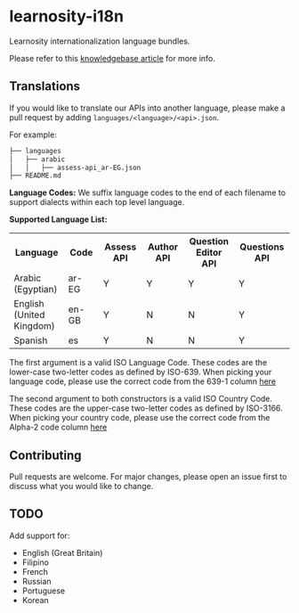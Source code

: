 # learnosity-i18n
Learnosity internationalization language bundles.

Please refer to this [knowledgebase article](https://help.learnosity.com/hc/en-us/articles/360000758697-Internationalizing-and-Localizing-the-Assessment-Experience) for more info.

## Translations

If you would like to translate our APIs into another language, please make a pull request by adding `languages/<language>/<api>.json`.

For example:

```bash
├── languages
│   ├── arabic
│   │   ├── assess-api_ar-EG.json
├── README.md
```

**Language Codes:**
We suffix language codes to the end of each filename to support dialects within each top level language.

**Supported Language List:**
<table> <tbody> <tr> <th width="175">Language</th> <th width="175">Code</th> <th width="175">Assess API</th> <th width="175">Author API</th> <th width="175">Question Editor API</th> <th width="175">Questions API</th> </tr><tr> <td width="175">Arabic (Egyptian)</td><td width="175">ar-EG</td><td width="175">Y</td><td width="175">Y</td><td width="175">Y</td><td width="175">Y</td></tr><tr> <td width="175">English (United Kingdom)</td><td width="175">en-GB</td><td width="175">Y</td><td width="175">N</td><td width="175">N</td><td width="175">Y</td></tr><tr> <td width="175">Spanish</td><td width="175">es</td><td width="175">Y</td><td width="175">N</td><td width="175">N</td><td width="175">Y</td></tr></tbody></table>

The first argument is a valid ISO Language Code. These codes are the lower-case two-letter codes as defined by ISO-639. When picking your language code, please use the correct code from the 639-1 column [here](https://en.wikipedia.org/wiki/List_of_ISO_639-1_codes)

The second argument to both constructors is a valid ISO Country Code. These codes are the upper-case two-letter codes as defined by ISO-3166. When picking your country code, please use the correct code from the Alpha-2 code column [here](https://en.wikipedia.org/wiki/List_of_ISO_3166_country_codes)

## Contributing
Pull requests are welcome. For major changes, please open an issue first to discuss what you would like to change.

## TODO
Add support for:
* English (Great Britain)
* Filipino
* French
* Russian
* Portuguese
* Korean
